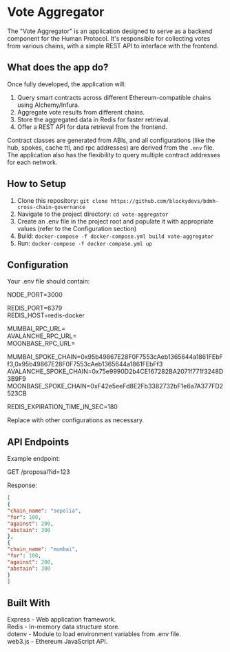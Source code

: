 # Vote Aggregator

The "Vote Aggregator" is an application designed to serve as a backend component for the Human Protocol. It's responsible for collecting votes from various chains, with a simple REST API to interface with the frontend.

## What does the app do?

Once fully developed, the application will:

1. Query smart contracts across different Ethereum-compatible chains using Alchemy/Infura.
2. Aggregate vote results from different chains.
3. Store the aggregated data in Redis for faster retrieval.
4. Offer a REST API for data retrieval from the frontend.

Contract classes are generated from ABIs, and all configurations (like the hub, spokes, cache ttl, and rpc addresses) are derived from the `.env` file. The application also has the flexibility to query multiple contract addresses for each network.

## How to Setup

1. Clone this repository: `git clone https://github.com/blockydevs/bdmh-cross-chain-governance`
2. Navigate to the project directory: `cd vote-aggregator`
3. Create an .env file in the project root and populate it with appropriate values (refer to the Configuration section)
4. Build: `docker-compose -f docker-compose.yml build vote-aggregator`
5. Run: `docker-compose -f docker-compose.yml up`

## Configuration

Your .env file should contain:

NODE_PORT=3000

REDIS_PORT=6379     
REDIS_HOST=redis-docker

MUMBAI_RPC_URL=     
AVALANCHE_RPC_URL=      
MOONBASE_RPC_URL=   

MUMBAI_SPOKE_CHAIN=0x95b49867E28F0F7553cAeb1365644a1861FEbFf3,0x95b49867E28F0F7553cAeb1365644a1861FEbFf3    
AVALANCHE_SPOKE_CHAIN=0x75e9990D2b4CE167282BA2071f771f3248D3B9F9    
MOONBASE_SPOKE_CHAIN=0xF42e5eeFd8E2Fb3382732bF1e6a7A377FD2523CB 

REDIS_EXPIRATION_TIME_IN_SEC=180

Replace with other configurations as necessary.

## API Endpoints
Example endpoint:

GET /proposal?id=123

Response:
```json
[
{
"chain_name": "sepolia",
"for": 100,
"against": 200,
"abstain": 300
},
{
"chain_name": "mumbai",
"for": 100,
"against": 200,
"abstain": 300
}
]
```

## Built With
Express - Web application framework.        
Redis - In-memory data structure store.     
dotenv - Module to load environment variables from .env file.       
web3.js - Ethereum JavaScript API.




